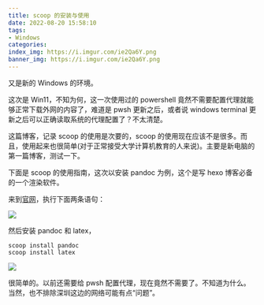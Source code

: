 ```yaml
---
title: scoop 的安装与使用
date: 2022-08-20 15:58:10
tags:
- Windows
categories:
index_img: https://i.imgur.com/ie2Qa6Y.png
banner_img: https://i.imgur.com/ie2Qa6Y.png
---
```


又是新的 Windows 的环境。

这次是 Win11，不知为何，这一次使用过的 powershell 竟然不需要配置代理就能够正常下载外网的内容了，难道是 pwsh 更新之后，或者说 windows terminal 更新之后可以正确读取系统的代理配置了？不太清楚。

这篇博客，记录 scoop 的使用是次要的，scoop 的使用现在应该不是很多。而且，使用起来也很简单(对于正常接受大学计算机教育的人来说)。主要是新电脑的第一篇博客，测试一下。

下面是 scoop 的使用指南，这次以安装 pandoc 为例，这个是写 hexo 博客必备的一个渲染软件。

来到[官网](https://scoop.sh/)，执行下面两条语句：

![](https://i.imgur.com/8YeDB0H.png)

然后安装 pandoc 和 latex，

```shell
scoop install pandoc
scoop install latex
```

![](https://i.imgur.com/Jxqr6Ot.png)

很简单的。以前还需要给 pwsh 配置代理，现在竟然不需要了。不知道为什么。当然，也不排除深圳这边的网络可能有点“问题”。
